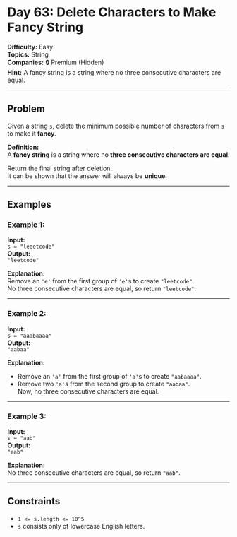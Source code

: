 # Day 63: Delete Characters to Make Fancy String

**Difficulty:** Easy  
**Topics:** String  
**Companies:** 🔒 Premium (Hidden)  
**Hint:** A fancy string is a string where no three consecutive characters are equal.

---

## Problem

Given a string `s`, delete the minimum possible number of characters from `s` to make it **fancy**.

**Definition:**  
A **fancy string** is a string where no **three consecutive characters are equal**.

Return the final string after deletion.  
It can be shown that the answer will always be **unique**.

---

## Examples

### Example 1:
**Input:**  
`s = "leeetcode"`  
**Output:**  
`"leetcode"`  

**Explanation:**  
Remove an `'e'` from the first group of `'e'`s to create `"leetcode"`.  
No three consecutive characters are equal, so return `"leetcode"`.

---

### Example 2:
**Input:**  
`s = "aaabaaaa"`  
**Output:**  
`"aabaa"`  

**Explanation:**  
- Remove an `'a'` from the first group of `'a'`s to create `"aabaaaa"`.  
- Remove two `'a'`s from the second group to create `"aabaa"`.  
Now, no three consecutive characters are equal.

---

### Example 3:
**Input:**  
`s = "aab"`  
**Output:**  
`"aab"`  

**Explanation:**  
No three consecutive characters are equal, so return `"aab"`.

---

## Constraints

- `1 <= s.length <= 10^5`  
- `s` consists only of lowercase English letters.

